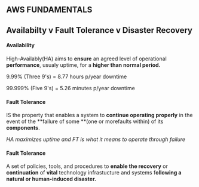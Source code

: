 ## AWS FUNDAMENTALS

## Availabilty v Fault Tolerance v Disaster Recovery 

#### Availability 

High-Availably(HA) aims to **ensure** an agreed level of operational **performance**, usualy uptime, for a **higher than normal period.**

9.99% (Three 9's) = 8.77 hours p/year downtime 

99.999% (Five 9's) = 5.26 minutes p/year downtime

#### Fault Tolerance 

IS the property that enables a system to **continue operating properly** in the event of the **failure of some **(one or morefaults within) of its **components**.

_HA maximizes uptime and FT is what it means to operate through failure_

#### Fault Tolerance 

A set of policies, tools, and procedures to **enable the recovery** or **continuation** of **vital** technology infrastucture and systems f**ollowing a natural or human-induced disaster.**

